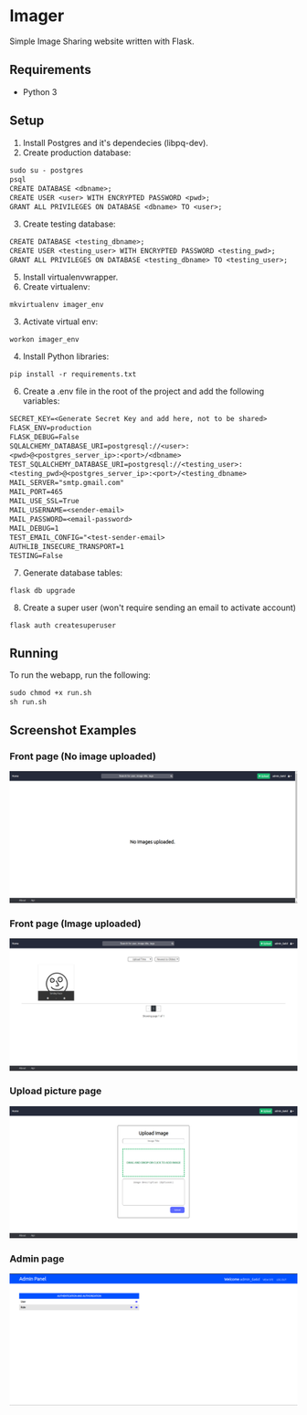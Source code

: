 # Imager

Simple Image Sharing website written with Flask.

## Requirements
+ Python 3

## Setup
1. Install Postgres and it's dependecies (libpq-dev).
2. Create production database:
```
sudo su - postgres
psql
CREATE DATABASE <dbname>;
CREATE USER <user> WITH ENCRYPTED PASSWORD <pwd>;
GRANT ALL PRIVILEGES ON DATABASE <dbname> TO <user>;
```
3. Create testing database:
```
CREATE DATABASE <testing_dbname>;
CREATE USER <testing_user> WITH ENCRYPTED PASSWORD <testing_pwd>;
GRANT ALL PRIVILEGES ON DATABASE <testing_dbname> TO <testing_user>;
```
5. Install virtualenvwrapper.
6. Create virtualenv:
```
mkvirtualenv imager_env
```
3. Activate virtual env:
```
workon imager_env
```
4. Install Python libraries:
```
pip install -r requirements.txt
```
6. Create a .env file in the root of the project and add the following variables:
```
SECRET_KEY=<Generate Secret Key and add here, not to be shared>
FLASK_ENV=production
FLASK_DEBUG=False
SQLALCHEMY_DATABASE_URI=postgresql://<user>:<pwd>@<postgres_server_ip>:<port>/<dbname>
TEST_SQLALCHEMY_DATABASE_URI=postgresql://<testing_user>:<testing_pwd>@<postgres_server_ip>:<port>/<testing_dbname>
MAIL_SERVER="smtp.gmail.com"
MAIL_PORT=465
MAIL_USE_SSL=True
MAIL_USERNAME=<sender-email>
MAIL_PASSWORD=<email-password>
MAIL_DEBUG=1
TEST_EMAIL_CONFIG="<test-sender-email>
AUTHLIB_INSECURE_TRANSPORT=1
TESTING=False
```
7. Generate database tables:
```
flask db upgrade
```
8. Create a super user (won't require sending an email to activate account)
```
flask auth createsuperuser
```

## Running
To run the webapp, run the following:
```
sudo chmod +x run.sh
sh run.sh
```

## Screenshot Examples
### Front page (No image uploaded)
![Front_page_no_picture](./assets/42a1fbd2-0c97-4337-ab0e-c18fdfe2c83d.png)

### Front page (Image uploaded)
![Front_page_with_picture](./assets/d4509c21-66f2-49e6-a7b6-167a305d3cf8.png)

### Upload picture page
![Upload_picture](./assets/e975f7af-ae11-4dbe-a0d5-7133396f3c15.png)

### Admin page
![Admin_page](./assets/c32653ac-e3cd-437d-896f-b18c16a24c14.png)


